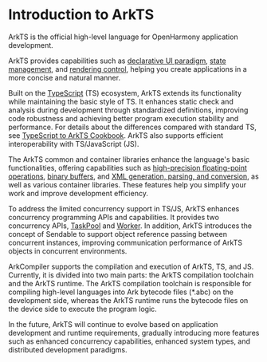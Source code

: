 # Introduction to ArkTS

ArkTS is the official high-level language for OpenHarmony application development.

ArkTS provides capabilities such as [declarative UI paradigm](../quick-start/arkts-declarative-ui-description.md), [state management](../quick-start/arkts-state-management-overview.md), and [rendering control](../quick-start/arkts-rendering-control-overview.md), helping you create applications in a more concise and natural manner.

Built on the [TypeScript](https://www.typescriptlang.org/) (TS) ecosystem, ArkTS extends its functionality while maintaining the basic style of TS. It enhances static check and analysis during development through standardized definitions, improving code robustness and achieving better program execution stability and performance. For details about the differences compared with standard TS, see [TypeScript to ArkTS Cookbook](../quick-start/typescript-to-arkts-migration-guide.md). ArkTS also supports efficient interoperability with TS/JavaScript (JS).

The ArkTS common and container libraries enhance the language's basic functionalities, offering capabilities such as [high-precision floating-point operations](../reference/apis-arkts/js-apis-arkts-decimal.md), [binary buffers](buffer.md), and [XML generation, parsing, and conversion](xml-overview.md), as well as various container libraries. These features help you simplify your work and improve development efficiency.

To address the limited concurrency support in TS/JS, ArkTS enhances concurrency programming APIs and capabilities. It provides two concurrency APIs, [TaskPool](taskpool-introduction.md) and [Worker](worker-introduction.md). In addition, ArkTS introduces the concept of Sendable to support object reference passing between concurrent instances, improving communication performance of ArkTS objects in concurrent environments.

ArkCompiler supports the compilation and execution of ArkTS, TS, and JS. Currently, it is divided into two main parts: the ArkTS compilation toolchain and the ArkTS runtime. The ArkTS compilation toolchain is responsible for compiling high-level languages into Ark bytecode files (\*.abc) on the development side, whereas the ArkTS runtime runs the bytecode files on the device side to execute the program logic.

In the future, ArkTS will continue to evolve based on application development and runtime requirements, gradually introducing more features such as enhanced concurrency capabilities, enhanced system types, and distributed development paradigms.
